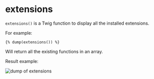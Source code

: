 # extensions

`extensions()` is a Twig function to display all the installed extensions.

For example:

```twig
{% dump(extensions()) %}
```

Will return all the existing functions in an array.

Result example:

![dump of extensions](/files/screenshots/dump-of-extensions.png "extensions()")
